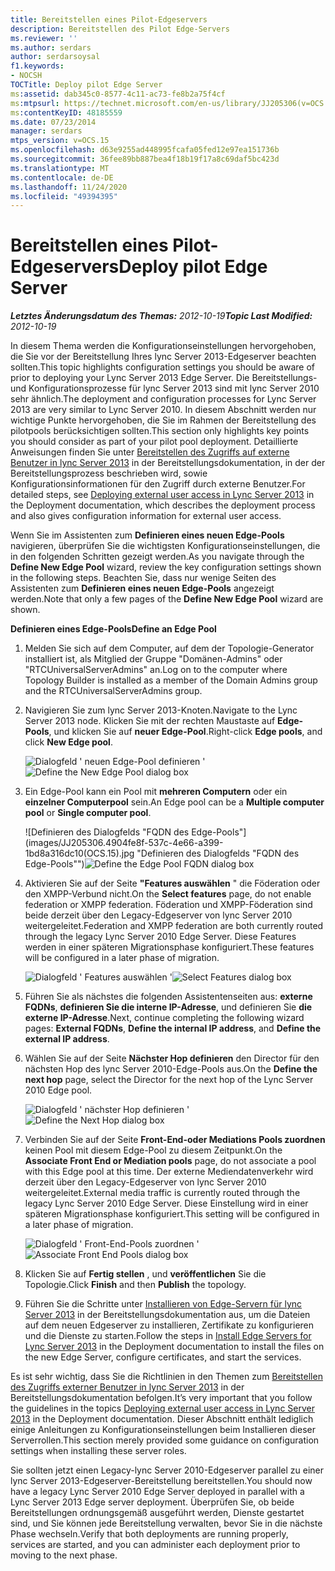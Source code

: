 ```yaml
---
title: Bereitstellen eines Pilot-Edgeservers
description: Bereitstellen des Pilot Edge-Servers
ms.reviewer: ''
ms.author: serdars
author: serdarsoysal
f1.keywords:
- NOCSH
TOCTitle: Deploy pilot Edge Server
ms:assetid: dab345c0-8577-4c11-ac73-fe8b2a75f4cf
ms:mtpsurl: https://technet.microsoft.com/en-us/library/JJ205306(v=OCS.15)
ms:contentKeyID: 48185559
ms.date: 07/23/2014
manager: serdars
mtps_version: v=OCS.15
ms.openlocfilehash: d63e9255ad448995fcafa05fed12e97ea151736b
ms.sourcegitcommit: 36fee89bb887bea4f18b19f17a8c69daf5bc423d
ms.translationtype: MT
ms.contentlocale: de-DE
ms.lasthandoff: 11/24/2020
ms.locfileid: "49394395"
---
```

# <a name="deploy-pilot-edge-server"></a><span data-ttu-id="bc908-103">Bereitstellen eines Pilot-Edgeservers</span><span class="sxs-lookup"><span data-stu-id="bc908-103">Deploy pilot Edge Server</span></span>

<div data-xmlns="http://www.w3.org/1999/xhtml">

<div class="topic" data-xmlns="http://www.w3.org/1999/xhtml" data-msxsl="urn:schemas-microsoft-com:xslt" data-cs="https://msdn.microsoft.com/">

<div data-asp="https://msdn2.microsoft.com/asp">



</div>

<div id="mainSection">

<div id="mainBody"><span data-ttu-id="bc908-104">

<span> </span></span><span class="sxs-lookup"><span data-stu-id="bc908-104">

<span> </span></span></span>

<span data-ttu-id="bc908-105">_**Letztes Änderungsdatum des Themas:** 2012-10-19_</span><span class="sxs-lookup"><span data-stu-id="bc908-105">_**Topic Last Modified:** 2012-10-19_</span></span>

<span data-ttu-id="bc908-106">In diesem Thema werden die Konfigurationseinstellungen hervorgehoben, die Sie vor der Bereitstellung Ihres lync Server 2013-Edgeserver beachten sollten.</span><span class="sxs-lookup"><span data-stu-id="bc908-106">This topic highlights configuration settings you should be aware of prior to deploying your Lync Server 2013 Edge Server.</span></span> <span data-ttu-id="bc908-107">Die Bereitstellungs-und Konfigurationsprozesse für lync Server 2013 sind mit lync Server 2010 sehr ähnlich.</span><span class="sxs-lookup"><span data-stu-id="bc908-107">The deployment and configuration processes for Lync Server 2013 are very similar to Lync Server 2010.</span></span> <span data-ttu-id="bc908-108">In diesem Abschnitt werden nur wichtige Punkte hervorgehoben, die Sie im Rahmen der Bereitstellung des pilotpools berücksichtigen sollten.</span><span class="sxs-lookup"><span data-stu-id="bc908-108">This section only highlights key points you should consider as part of your pilot pool deployment.</span></span> <span data-ttu-id="bc908-109">Detaillierte Anweisungen finden Sie unter [Bereitstellen des Zugriffs auf externe Benutzer in lync Server 2013](lync-server-2013-deploying-external-user-access.md) in der Bereitstellungsdokumentation, in der der Bereitstellungsprozess beschrieben wird, sowie Konfigurationsinformationen für den Zugriff durch externe Benutzer.</span><span class="sxs-lookup"><span data-stu-id="bc908-109">For detailed steps, see [Deploying external user access in Lync Server 2013](lync-server-2013-deploying-external-user-access.md) in the Deployment documentation, which describes the deployment process and also gives configuration information for external user access.</span></span>

<span data-ttu-id="bc908-110">Wenn Sie im Assistenten zum **Definieren eines neuen Edge-Pools** navigieren, überprüfen Sie die wichtigsten Konfigurationseinstellungen, die in den folgenden Schritten gezeigt werden.</span><span class="sxs-lookup"><span data-stu-id="bc908-110">As you navigate through the **Define New Edge Pool** wizard, review the key configuration settings shown in the following steps.</span></span> <span data-ttu-id="bc908-111">Beachten Sie, dass nur wenige Seiten des Assistenten zum **Definieren eines neuen Edge-Pools** angezeigt werden.</span><span class="sxs-lookup"><span data-stu-id="bc908-111">Note that only a few pages of the **Define New Edge Pool** wizard are shown.</span></span>

<span data-ttu-id="bc908-112">**Definieren eines Edge-Pools**</span><span class="sxs-lookup"><span data-stu-id="bc908-112">**Define an Edge Pool**</span></span>

1.  <span data-ttu-id="bc908-113">Melden Sie sich auf dem Computer, auf dem der Topologie-Generator installiert ist, als Mitglied der Gruppe "Domänen-Admins" oder "RTCUniversalServerAdmins" an.</span><span class="sxs-lookup"><span data-stu-id="bc908-113">Log on to the computer where Topology Builder is installed as a member of the Domain Admins group and the RTCUniversalServerAdmins group.</span></span>

2.  <span data-ttu-id="bc908-114">Navigieren Sie zum lync Server 2013-Knoten.</span><span class="sxs-lookup"><span data-stu-id="bc908-114">Navigate to the Lync Server 2013 node.</span></span> <span data-ttu-id="bc908-115">Klicken Sie mit der rechten Maustaste auf **Edge-Pools**, und klicken Sie auf **neuer Edge-Pool**.</span><span class="sxs-lookup"><span data-stu-id="bc908-115">Right-click **Edge pools**, and click **New Edge pool**.</span></span>
    
    <span data-ttu-id="bc908-116">![Dialogfeld ' neuen Edge-Pool definieren '](images/JJ205306.a90d388c-49ff-4620-a19d-42e2f1bb559c(OCS.15).jpg "Dialogfeld ' neuen Edge-Pool definieren '")</span><span class="sxs-lookup"><span data-stu-id="bc908-116">![Define the New Edge Pool dialog box](images/JJ205306.a90d388c-49ff-4620-a19d-42e2f1bb559c(OCS.15).jpg "Define the New Edge Pool dialog box")</span></span>

3.  <span data-ttu-id="bc908-117">Ein Edge-Pool kann ein Pool mit **mehreren Computern** oder ein **einzelner Computerpool** sein.</span><span class="sxs-lookup"><span data-stu-id="bc908-117">An Edge pool can be a **Multiple computer pool** or **Single computer pool**.</span></span>
    
    <span data-ttu-id="bc908-118">![Definieren des Dialogfelds "FQDN des Edge-Pools"](images/JJ205306.4904fe8f-537c-4e66-a399-1bd8a316dc10(OCS.15).jpg "Definieren des Dialogfelds "FQDN des Edge-Pools"")</span><span class="sxs-lookup"><span data-stu-id="bc908-118">![Define the Edge Pool FQDN dialog box](images/JJ205306.4904fe8f-537c-4e66-a399-1bd8a316dc10(OCS.15).jpg "Define the Edge Pool FQDN dialog box")</span></span>

4.  <span data-ttu-id="bc908-119">Aktivieren Sie auf der Seite **"Features auswählen** " die Föderation oder den XMPP-Verbund nicht.</span><span class="sxs-lookup"><span data-stu-id="bc908-119">On the **Select features** page, do not enable federation or XMPP federation.</span></span> <span data-ttu-id="bc908-120">Föderation und XMPP-Föderation sind beide derzeit über den Legacy-Edgeserver von lync Server 2010 weitergeleitet.</span><span class="sxs-lookup"><span data-stu-id="bc908-120">Federation and XMPP federation are both currently routed through the legacy Lync Server 2010 Edge Server.</span></span> <span data-ttu-id="bc908-121">Diese Features werden in einer späteren Migrationsphase konfiguriert.</span><span class="sxs-lookup"><span data-stu-id="bc908-121">These features will be configured in a later phase of migration.</span></span>
    
    <span data-ttu-id="bc908-122">![Dialogfeld ' Features auswählen '](images/JJ205306.cb0b45a4-2856-45ba-bd97-e49fafbb077e(OCS.15).jpg "Dialogfeld ' Features auswählen '")</span><span class="sxs-lookup"><span data-stu-id="bc908-122">![Select Features dialog box](images/JJ205306.cb0b45a4-2856-45ba-bd97-e49fafbb077e(OCS.15).jpg "Select Features dialog box")</span></span>

5.  <span data-ttu-id="bc908-123">Führen Sie als nächstes die folgenden Assistentenseiten aus: **externe FQDNs**, **definieren Sie die interne IP-Adresse**, und definieren Sie **die externe IP-Adresse**.</span><span class="sxs-lookup"><span data-stu-id="bc908-123">Next, continue completing the following wizard pages: **External FQDNs**, **Define the internal IP address**, and **Define the external IP address**.</span></span>

6.  <span data-ttu-id="bc908-124">Wählen Sie auf der Seite **Nächster Hop definieren** den Director für den nächsten Hop des lync Server 2010-Edge-Pools aus.</span><span class="sxs-lookup"><span data-stu-id="bc908-124">On the **Define the next hop** page, select the Director for the next hop of the Lync Server 2010 Edge pool.</span></span>
    
    <span data-ttu-id="bc908-125">![Dialogfeld ' nächster Hop definieren '](images/JJ205306.11baf3ea-74f5-4eb7-8650-b03b3b190416(OCS.15).jpg "Dialogfeld ' nächster Hop definieren '")</span><span class="sxs-lookup"><span data-stu-id="bc908-125">![Define the Next Hop dialog box](images/JJ205306.11baf3ea-74f5-4eb7-8650-b03b3b190416(OCS.15).jpg "Define the Next Hop dialog box")</span></span>

7.  <span data-ttu-id="bc908-126">Verbinden Sie auf der Seite **Front-End-oder Mediations Pools zuordnen** keinen Pool mit diesem Edge-Pool zu diesem Zeitpunkt.</span><span class="sxs-lookup"><span data-stu-id="bc908-126">On the **Associate Front End or Mediation pools** page, do not associate a pool with this Edge pool at this time.</span></span> <span data-ttu-id="bc908-127">Der externe Mediendatenverkehr wird derzeit über den Legacy-Edgeserver von lync Server 2010 weitergeleitet.</span><span class="sxs-lookup"><span data-stu-id="bc908-127">External media traffic is currently routed through the legacy Lync Server 2010 Edge Server.</span></span> <span data-ttu-id="bc908-128">Diese Einstellung wird in einer späteren Migrationsphase konfiguriert.</span><span class="sxs-lookup"><span data-stu-id="bc908-128">This setting will be configured in a later phase of migration.</span></span>
    
    <span data-ttu-id="bc908-129">![Dialogfeld ' Front-End-Pools zuordnen '](images/JJ205306.fe0da887-7b51-4564-afc5-d57da95a2eb6(OCS.15).jpg "Dialogfeld ' Front-End-Pools zuordnen '")</span><span class="sxs-lookup"><span data-stu-id="bc908-129">![Associate Front End Pools dialog box](images/JJ205306.fe0da887-7b51-4564-afc5-d57da95a2eb6(OCS.15).jpg "Associate Front End Pools dialog box")</span></span>

8.  <span data-ttu-id="bc908-130">Klicken Sie auf **Fertig stellen** , und **veröffentlichen** Sie die Topologie.</span><span class="sxs-lookup"><span data-stu-id="bc908-130">Click **Finish** and then **Publish** the topology.</span></span>

9.  <span data-ttu-id="bc908-131">Führen Sie die Schritte unter [Installieren von Edge-Servern für lync Server 2013](lync-server-2013-install-edge-servers.md) in der Bereitstellungsdokumentation aus, um die Dateien auf dem neuen Edgeserver zu installieren, Zertifikate zu konfigurieren und die Dienste zu starten.</span><span class="sxs-lookup"><span data-stu-id="bc908-131">Follow the steps in [Install Edge Servers for Lync Server 2013](lync-server-2013-install-edge-servers.md) in the Deployment documentation to install the files on the new Edge Server, configure certificates, and start the services.</span></span>

<span data-ttu-id="bc908-132">Es ist sehr wichtig, dass Sie die Richtlinien in den Themen zum [Bereitstellen des Zugriffs externer Benutzer in lync Server 2013](lync-server-2013-deploying-external-user-access.md) in der Bereitstellungsdokumentation befolgen.</span><span class="sxs-lookup"><span data-stu-id="bc908-132">It’s very important that you follow the guidelines in the topics [Deploying external user access in Lync Server 2013](lync-server-2013-deploying-external-user-access.md) in the Deployment documentation.</span></span> <span data-ttu-id="bc908-133">Dieser Abschnitt enthält lediglich einige Anleitungen zu Konfigurationseinstellungen beim Installieren dieser Serverrollen.</span><span class="sxs-lookup"><span data-stu-id="bc908-133">This section merely provided some guidance on configuration settings when installing these server roles.</span></span>

<span data-ttu-id="bc908-134">Sie sollten jetzt einen Legacy-lync Server 2010-Edgeserver parallel zu einer lync Server 2013-Edgeserver-Bereitstellung bereitstellen.</span><span class="sxs-lookup"><span data-stu-id="bc908-134">You should now have a legacy Lync Server 2010 Edge Server deployed in parallel with a Lync Server 2013 Edge server deployment.</span></span> <span data-ttu-id="bc908-135">Überprüfen Sie, ob beide Bereitstellungen ordnungsgemäß ausgeführt werden, Dienste gestartet sind, und Sie können jede Bereitstellung verwalten, bevor Sie in die nächste Phase wechseln.</span><span class="sxs-lookup"><span data-stu-id="bc908-135">Verify that both deployments are running properly, services are started, and you can administer each deployment prior to moving to the next phase.</span></span>

<span data-ttu-id="bc908-136"></div>

<span> </span>

</div>

</div>

</span><span class="sxs-lookup"><span data-stu-id="bc908-136"></div>

<span> </span>

</div>

</div>

</span></span></div>

